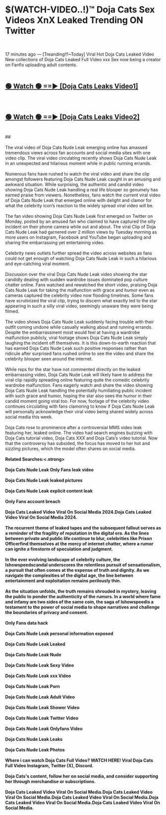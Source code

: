 # $(WATCH-VIDEO..!)™ Doja Cats Sex Videos XnX Leaked Trending ON Twitter<br>
<br>

17 minutes ago — [Treanding!!!~Today] Viral Hot Doja Cats Leaked Video New collections of Doja Cats Leaked Full Video xxx Sex now being a creator on Fanfix uploading adult contents.
<br>
 <br>

##  <a href="https://best2vid.blogspot.com?title=Doja_Cats">🟢 Watch 🟢 ==► [Doja Cats Leaks Video1]</a><br>
  <br>

##  <a href="https://best2vid.blogspot.com?title=Doja_Cats">🟢 Watch 🟢 ==► [Doja Cats Leaks Video2]</a><br>
  <br>
  ##
  <br>
  <br>
The viral video of Doja Cats Nude Leak emerging online has amassed tremendous views across fan accounts and social media sites with one video clip. The viral video circulating recently shows Doja Cats Nude Leak in an unexpected and hilarious moment while in public running errands.
<br><br>
Numerous fans have rushed to watch the viral video and share the clip amongst followers featuring Doja Cats Nude Leak caught in an amusing and awkward situation. While surprising, the authentic and candid video showing Doja Cats Nude Leak handling a real life blooper so genuinely has earned praise from viewers. Nonetheless, fans watch the current viral video of Doja Cats Nude Leak that emerged online with delight and clamor for what the celebrity icon’s reaction to the widely spread viral video will be.
<br><br>
The fan video showing Doja Cats Nude Leak first emerged on Twitter on Monday, posted by an amused fan who claimed to have captured the silly incident on their phone camera while out and about. The viral Clip of Doja Cats Nude Leak had garnered over 2 million views by Tuesday morning as more users on Instagram, Facebook and YouTube began uploading and sharing the embarrassing yet entertaining video.
<br><br>
Celebrity news outlets further spread the video across websites as fans could not get enough of watching Doja Cats Nude Leak in such a hilarious and eye-catching viral moment.
<br><br>
Discussion over the viral Doja Cats Nude Leak video showing the star candidly dealing with sudden wardrobe issues dominated pop culture chatter online. Fans watched and rewatched the short video, praising Doja Cats Nude Leak for taking the malfunction with grace and humor even as cameras captured the celebrity video now flooding timelines. Some fans have scrutinized the viral clip, trying to discern what exactly led to the star appearing in such a silly viral video, seemingly unaware they were being filmed.
<br><br>
The video shows Doja Cats Nude Leak suddenly facing trouble with their outfit coming undone while casually walking about and running errands. Despite the embarrassment most would feel at having a wardrobe malfunction publicly, viral footage shows Doja Cats Nude Leak simply laughing the incident off themselves. It is this down-to-earth reaction that has earned Doja Cats Nude Leak such positive responses rather than ridicule after surprised fans rushed online to see the video and share the celebrity blooper seen around the internet.
<br><br>
While reps for the star have not commented directly on the leaked embarrassing video, Doja Cats Nude Leak will likely have to address the viral clip rapidly spreading online featuring quite the comedic celebrity wardrobe malfunction. Fans eagerly watch and share the video showing Doja Cats Nude Leak handling the potentially humiliating public incident with such grace and humor, hoping the star also sees the humor in their candid moment going viral too. For now, footage of the celebrity video continues circulating with fans clamoring to know if Doja Cats Nude Leak will personally acknowledge their viral video being shared widely across social media this week.
<br><br>
Doja Cats rose to prominence after a controversial MMS video leak featuring her, leaked online. The video had search engines buzzing with Doja Cats tutorial video, Doja Cats XXX and Doja Cats’s video tutorial. Now that the controversy has subsided, the focus has moved to her hot and sizzling pictures, which the model often shares on social media.
<br><br>
<strong>Related Searches:<.strong>
<br><br>
Doja Cats Nude Leak Only Fans leak video
<br><br>
Doja Cats Nude Leak leaked pictures
<br><br>
Doja Cats Nude Leak explicit content leak
<br><br>
Only Fans account breach
<br><br>
Doja Cats Leaked Video Viral On Social Media 2024.Doja Cats Leaked Video Viral On Social Media 2024.
<br><br>
The recurrent theme of leaked tapes and the subsequent fallout serves as a reminder of the fragility of reputation in the digital era. As the lines between private and public life continue to blur, celebrities like Prison Officerfind themselves at the mercy of internet chatter, where a rumor can ignite a firestorm of speculation and judgment.
<br><br>
In the ever evolving landscape of celebrity culture, the Ishowspeedscandal underscores the relentless pursuit of sensationalism, a pursuit that often comes at the expense of truth and dignity. As we navigate the complexities of the digital age, the line between entertainment and exploitation remains perilously thin.
<br><br>
As the situation unfolds, the truth remains shrouded in mystery, leaving the public to ponder the authenticity of the rumors. In a world where fame and infamy are two sides of the same coin, the saga of Ishowspeedis a testament to the power of social media to shape narratives and challenge the boundaries of privacy and consent.
<br><br>
Only Fans data hack
<br><br>
Doja Cats Nude Leak personal information exposed
<br><br>
Doja Cats Nude Leak Leaked
<br><br>
Doja Cats Nude Leak Nude
<br><br>
Doja Cats Nude Leak Sexy Video
<br><br>
Doja Cats Nude Leak xxx Video
<br><br>
Doja Cats Nude Leak Porn
<br><br>
Doja Cats Nude Leak Adult Video
<br><br>
Doja Cats Nude Leak Shower Video
<br><br>
Doja Cats Nude Leak Twitter Video
<br><br>
Doja Cats Nude Leak Onlyfans Video
<br><br>
Doja Cats Nude Leak Leaks
<br><br>
Doja Cats Nude Leak Photos
<br><br>
Where i can watch Doja Cats Full Video? WATCH HERE! Viral Doja Cats Full Video Instagram, Twitter (X), Discord.
<br><br>
Doja Cats's content, follow her on social media, and consider supporting her through merchandise or subscriptions.
<br><br>
Doja Cats Leaked Video Viral On Social Media.Doja Cats Leaked Video Viral On Social Media.Doja Cats Leaked Video Viral On Social Media.Doja Cats Leaked Video Viral On Social Media.Doja Cats Leaked Video Viral On Social Media.